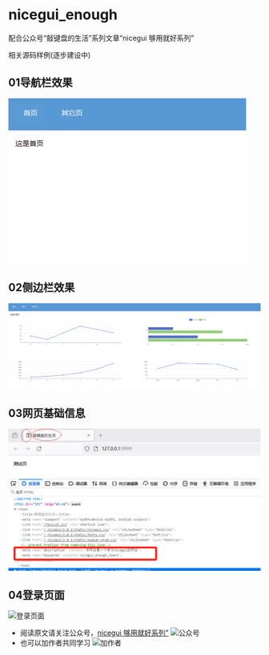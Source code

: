 # nicegui_enough

配合公众号“敲键盘的生活”系列文章“nicegui 够用就好系列”

相关源码样例(逐步建设中)

## 01导航栏效果

![导航栏](01导航栏/菜单栏.gif)

## 02侧边栏效果
![侧边栏](02侧边栏/侧边栏.gif)

## 03网页基础信息
![基础信息](03网页基础信息/基础信息.png)

## 04登录页面
![登录页面](04登录页面/登录页面.gif)

- 阅读原文请关注公众号，[nicegui 够用就好系列”](https://mp.weixin.qq.com/mp/appmsgalbum?__biz=Mzg5NjQzNTg5OA==&action=getalbum&album_id=3621183102564827145#wechat_redirect)
  ![公众号](https://tucdn.wpon.cn/2024/08/23/2b8480d80f569.png)
- 也可以加作者共同学习
  ![加作者](https://tucdn.wpon.cn/2024/10/09/5ff875dcd7166.png)
